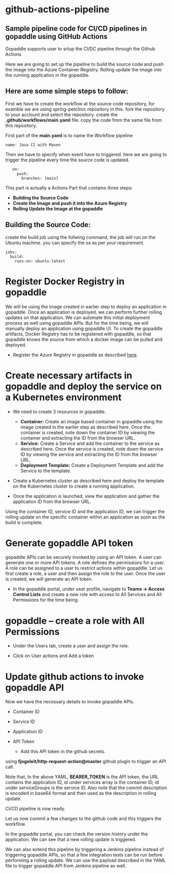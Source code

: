 # github-actions-pipeline
## Sample pipeline code for CI/CD pipelines in gopaddle using GitHub Actions
Gopaddle supports user to srtup the CI/DC pipeline through the Github Actions


  Here we are going to set up the pipeline to build the source code and push the image into the Azure Container Registry. Rolling update the image into the running application in the gopaddle.


## Here are some simple steps to follow:

  First we have to create the workflow at the source code repository, for examble we are using spring-petclinic repository in this. fork the repository to your acclount and select the repository. create the **.github/workflows/main.yaml** file. copy the code from the same file from this repository.
  
  
    
  



  First part of the **main.yaml** is to name the Workflow pipeline 
 
 ```
 name: Java CI with Maven
 ```
 
 Then we have to specify when event have to triggered. here we are going to trigger the pipeline every time the source code is updated.
 
 ```
    on:
      push:
        branches: [main]
  ```
  
  This part is actually a Actions Part that contains three steps: 
  - **Building the Source Code**
  - **Create the Image and push it into the Azure Registry**
  - **Rolling Update the Image at the gopaddle**

## Building the Source Code: 

  create the build job using the follwing command, the job will run on the Ubuntu machine. you can specify the os as per your requirement.
  
```
jobs:
  build:
    runs-on: ubuntu-latest
```    
    
  
  






# Register Docker Registry in gopaddle
We will be using the image created in earlier step to deploy an application in gopaddle. Once an application is deployed, we can perform further rolling updates on that application. We can automate this initial deployment process as well using gopaddle APIs. But for the time being, we will manually deploy an application using gopaddle UI. To create the gopaddle artifacts, Docker Registry has to be registered with gopaddle, so that gopaddle knows the source from which a docker image can be pulled and deployed.

- Register the Azure Registry in gopaddle as described [here](https://help.gopaddle.io/en/articles/3942974-adding-a-docker-registry).

# Create necessary artifacts in gopaddle and deploy the service on a Kubernetes environment

- We need to create 3 resources in gopaddle.
  - **Container:** Create an image based container in gopaddle using the image created in the earlier step as described here. Once the container is created, note down the container ID by viewing the container and extracting the ID from the browser URL.
  - **Service:** Create a Service and add the container to the service as described here. Once the service is created, note down the service ID by viewing the service and extracting the ID from the browser URL.
  - **Deployment Template:** Create a Deployment Template and add the Service to the template.
 

- Create a Kubernetes cluster as described here and deploy the template on the Kubernetes cluster to create a running application.

- Once the application is launched, view the application and gather the application ID from the browser URL.


Using the container ID, service ID and the application ID, we can trigger the rolling update on the specific container within an application as soon as the build is complete.

# Generate gopaddle API token

gopaddle APIs can be securely invoked by using an API token. A user can generate one or more API tokens. A role defines the permissions for a user. A role can be assigned to a user to restrict actions within gopaddle. Let us first create a role, a user and then assign the role to the user. Once the user is created, we will generate an API token.

- In the gopaddle portal, under user profile, navigate to **Teams -> Access Control Lists** and create a new role with access to All Services and All Permissions for the time being.

# gopaddle – create a role with All Permissions

- Under the Users tab, create a user and assign the role.

- Click on User actions and Add a token


# Update github actions to invoke gopaddle API

Now we have the necessary details to invoke gopaddle APIs.

- Container ID
- Service ID
- Application ID
- API Token

  - Add this API token in the github secrets.

using **fjogeleit/http-request-action@master** github plugin to trigger an API call.

Note that, In the above YAML, **BEARER_TOKEN** is the API token, the URL contains the application ID, id under services array is the container ID,        id under serviceGroups is the service ID. Also note that the commit description is encoded in base64 format and then used as the description in          rolling update.

CI/CD pipeline is now ready.

Let us now commit a few changes to the github code and this triggers the workflow.


In the gopaddle portal, you can check the version history under the application. We can see that a new rolling update is triggered.


We can also extend this pipeline by triggering a Jenkins pipeline instead of triggering gopaddle APIs, so that a few integration tests can be run before performing a rolling update. We can use the payload described in the YAML file to trigger gopaddle API from Jenkins pipeline as well. 




